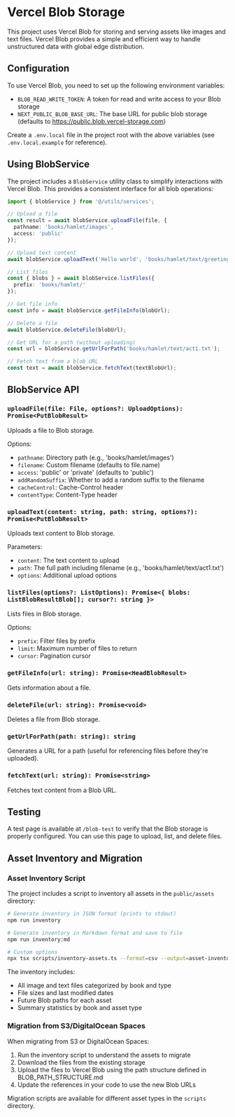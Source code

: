 # Vercel Blob Storage

This project uses Vercel Blob for storing and serving assets like images and text files. Vercel Blob provides a simple and efficient way to handle unstructured data with global edge distribution.

## Configuration

To use Vercel Blob, you need to set up the following environment variables:

- `BLOB_READ_WRITE_TOKEN`: A token for read and write access to your Blob storage
- `NEXT_PUBLIC_BLOB_BASE_URL`: The base URL for public blob storage (defaults to https://public.blob.vercel-storage.com)

Create a `.env.local` file in the project root with the above variables (see `.env.local.example` for reference).

## Using BlobService

The project includes a `BlobService` utility class to simplify interactions with Vercel Blob. This provides a consistent interface for all blob operations:

```typescript
import { blobService } from '@/utils/services';

// Upload a file
const result = await blobService.uploadFile(file, {
  pathname: 'books/hamlet/images',
  access: 'public'
});

// Upload text content
await blobService.uploadText('Hello world', 'books/hamlet/text/greeting.txt');

// List files
const { blobs } = await blobService.listFiles({
  prefix: 'books/hamlet/'
});

// Get file info
const info = await blobService.getFileInfo(blobUrl);

// Delete a file
await blobService.deleteFile(blobUrl);

// Get URL for a path (without uploading)
const url = blobService.getUrlForPath('books/hamlet/text/act1.txt');

// Fetch text from a blob URL
const text = await blobService.fetchText(textBlobUrl);
```

## BlobService API

### `uploadFile(file: File, options?: UploadOptions): Promise<PutBlobResult>`

Uploads a file to Blob storage.

Options:
- `pathname`: Directory path (e.g., 'books/hamlet/images')
- `filename`: Custom filename (defaults to file.name)
- `access`: 'public' or 'private' (defaults to 'public')
- `addRandomSuffix`: Whether to add a random suffix to the filename
- `cacheControl`: Cache-Control header
- `contentType`: Content-Type header

### `uploadText(content: string, path: string, options?): Promise<PutBlobResult>`

Uploads text content to Blob storage.

Parameters:
- `content`: The text content to upload
- `path`: The full path including filename (e.g., 'books/hamlet/text/act1.txt')
- `options`: Additional upload options

### `listFiles(options?: ListOptions): Promise<{ blobs: ListBlobResultBlob[]; cursor?: string }>`

Lists files in Blob storage.

Options:
- `prefix`: Filter files by prefix
- `limit`: Maximum number of files to return
- `cursor`: Pagination cursor

### `getFileInfo(url: string): Promise<HeadBlobResult>`

Gets information about a file.

### `deleteFile(url: string): Promise<void>`

Deletes a file from Blob storage.

### `getUrlForPath(path: string): string`

Generates a URL for a path (useful for referencing files before they're uploaded).

### `fetchText(url: string): Promise<string>`

Fetches text content from a Blob URL.

## Testing

A test page is available at `/blob-test` to verify that the Blob storage is properly configured. You can use this page to upload, list, and delete files.

## Asset Inventory and Migration

### Asset Inventory Script

The project includes a script to inventory all assets in the `public/assets` directory:

```bash
# Generate inventory in JSON format (prints to stdout)
npm run inventory

# Generate inventory in Markdown format and save to file
npm run inventory:md

# Custom options
npx tsx scripts/inventory-assets.ts --format=csv --output=asset-inventory.csv
```

The inventory includes:
- All image and text files categorized by book and type
- File sizes and last modified dates
- Future Blob paths for each asset 
- Summary statistics by book and asset type

### Migration from S3/DigitalOcean Spaces

When migrating from S3 or DigitalOcean Spaces:

1. Run the inventory script to understand the assets to migrate
2. Download the files from the existing storage
3. Upload the files to Vercel Blob using the path structure defined in BLOB_PATH_STRUCTURE.md
4. Update the references in your code to use the new Blob URLs

Migration scripts are available for different asset types in the `scripts` directory.